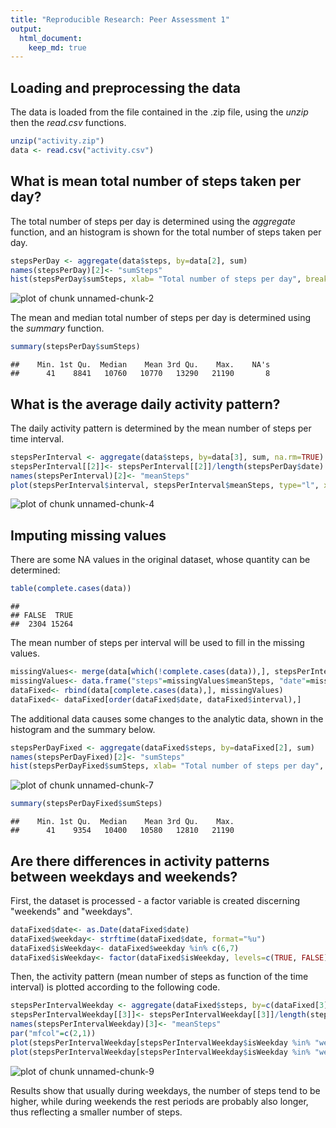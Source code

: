 ```yaml
---
title: "Reproducible Research: Peer Assessment 1"
output: 
  html_document:
    keep_md: true
---
```



## Loading and preprocessing the data
The data is loaded from the file contained in the .zip file, using the *unzip* then the *read.csv* functions. 


```r
unzip("activity.zip")
data <- read.csv("activity.csv")
```

## What is mean total number of steps taken per day?

The total number of steps per day is determined using the *aggregate* function, and an histogram is shown for the total number of steps taken per day.


```r
stepsPerDay <- aggregate(data$steps, by=data[2], sum)
names(stepsPerDay)[2]<- "sumSteps"
hist(stepsPerDay$sumSteps, xlab= "Total number of steps per day", breaks=8)
```

![plot of chunk unnamed-chunk-2](figure/unnamed-chunk-2-1.png) 

The mean and median total number of steps per day is determined using the *summary* function.


```r
summary(stepsPerDay$sumSteps)
```

```
##    Min. 1st Qu.  Median    Mean 3rd Qu.    Max.    NA's 
##      41    8841   10760   10770   13290   21190       8
```

## What is the average daily activity pattern?

The daily activity pattern is determined by the mean number of steps per time interval.


```r
stepsPerInterval <- aggregate(data$steps, by=data[3], sum, na.rm=TRUE)
stepsPerInterval[[2]]<- stepsPerInterval[[2]]/length(stepsPerDay$date)
names(stepsPerInterval)[2]<- "meanSteps"
plot(stepsPerInterval$interval, stepsPerInterval$meanSteps, type="l", xlab="5-minute interval", ylab="Mean number of steps")
```

![plot of chunk unnamed-chunk-4](figure/unnamed-chunk-4-1.png) 

## Imputing missing values

There are some NA values in the original dataset, whose quantity can be determined:


```r
table(complete.cases(data))
```

```
## 
## FALSE  TRUE 
##  2304 15264
```

The mean number of steps per interval will be used to fill in the missing values.


```r
missingValues<- merge(data[which(!complete.cases(data)),], stepsPerInterval)
missingValues<- data.frame("steps"=missingValues$meanSteps, "date"=missingValues$date, "interval"=missingValues$interval)
dataFixed<- rbind(data[complete.cases(data),], missingValues)
dataFixed<- dataFixed[order(dataFixed$date, dataFixed$interval),]
```

The additional data causes some changes to the analytic data, shown in the histogram and the summary below.


```r
stepsPerDayFixed <- aggregate(dataFixed$steps, by=dataFixed[2], sum)
names(stepsPerDayFixed)[2]<- "sumSteps"
hist(stepsPerDayFixed$sumSteps, xlab= "Total number of steps per day", breaks=8)
```

![plot of chunk unnamed-chunk-7](figure/unnamed-chunk-7-1.png) 

```r
summary(stepsPerDayFixed$sumSteps)
```

```
##    Min. 1st Qu.  Median    Mean 3rd Qu.    Max. 
##      41    9354   10400   10580   12810   21190
```

## Are there differences in activity patterns between weekdays and weekends?

First, the dataset is processed - a factor variable is created discerning "weekends" and "weekdays".


```r
dataFixed$date<- as.Date(dataFixed$date)
dataFixed$weekday<- strftime(dataFixed$date, format="%u")
dataFixed$isWeekday<- dataFixed$weekday %in% c(6,7)
dataFixed$isWeekday<- factor(dataFixed$isWeekday, levels=c(TRUE, FALSE), labels=c("weekend", "weekday"))
```

Then, the activity pattern (mean number of steps as function of the time interval) is plotted according to the following code.


```r
stepsPerIntervalWeekday <- aggregate(dataFixed$steps, by=c(dataFixed[3], dataFixed[5]), sum)
stepsPerIntervalWeekday[[3]]<- stepsPerIntervalWeekday[[3]]/length(stepsPerDay$date)
names(stepsPerIntervalWeekday)[3]<- "meanSteps"
par("mfcol"=c(2,1))
plot(stepsPerIntervalWeekday[stepsPerIntervalWeekday$isWeekday %in% "weekend", 1], stepsPerIntervalWeekday[stepsPerIntervalWeekday$isWeekday %in% "weekend",3], type="l", xlab="5-minute interval", ylab="Mean number of steps", main="Mean step pattern - Weekends")
plot(stepsPerIntervalWeekday[stepsPerIntervalWeekday$isWeekday %in% "weekday", 1], stepsPerIntervalWeekday[stepsPerIntervalWeekday$isWeekday %in% "weekday",3], type="l", xlab="5-minute interval", ylab="Mean number of steps", main="Mean step pattern - Weekdays")
```

![plot of chunk unnamed-chunk-9](figure/unnamed-chunk-9-1.png) 

Results show that usually during weekdays, the number of steps tend to be higher, while during weekends the rest periods are probably also longer, thus reflecting a smaller number of steps.
